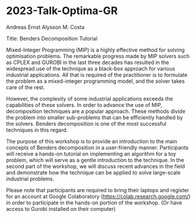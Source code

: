 # 2023-Talk-Optima-GR


Andreas Ernst
Alysson M. Costa

Title:  Benders Decomposition Tutorial

Mixed-Integer Programming (MIP) is a highly effective method for solving optimisation problems. The remarkable progress made by MIP solvers such as CPLEX and GUROBI in the last three decades has resulted in the widespread use of the technique as a black-box approach for various industrial applications. All that is required of the practitioner is to formulate the problem as a mixed-integer programming model, and the solver takes care of the rest.

However, the complexity of some industrial applications exceeds the capabilities of these solvers. In order to advance the use of MIP, decomposition techniques are a popular approach. These methods divide the problem into smaller sub-problems that can be efficiently handled by the solvers. Benders decomposition is one of the most successful techniques in this regard.

The purpose of this workshop is to provide an introduction to the main concepts of Benders decomposition in a user-friendly manner. Participants will receive a hands-on tutorial on implementing an algorithm for a toy problem, which will serve as a gentle introduction to the technique. In the second part of the workshop, we will discuss recent advances in the field and demonstrate how the technique can be applied to solve large-scale industrial problems.

Please note that participants are required to bring their laptops and register for an account at Google Colaboratory (https://colab.research.google.com/) in order to participate in the hands-on portion of the workshop. (Or have access to Gurobi installed on their computer)
